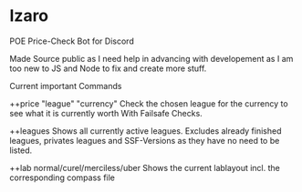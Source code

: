 # Izaro
POE Price-Check Bot for Discord

Made Source public as I need help in advancing with developement as I am too new to JS and Node to fix and create more stuff.

Current important Commands

++price "league" "currency"
Check the chosen league for the currency to see what it is currently worth
With Failsafe Checks. 

++leagues
Shows all currently active leagues. Excludes already finished leagues, privates leagues and SSF-Versions as they have no need to be listed.

++lab normal/curel/merciless/uber
Shows the current lablayout incl. the corresponding compass file 

